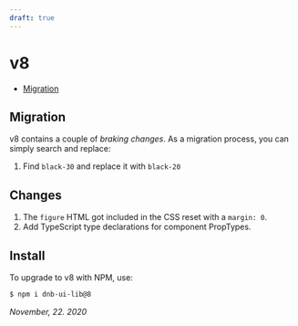 ```yaml
---
draft: true
---
```


# v8

- [Migration](#migration)

## Migration

v8 contains a couple of _braking changes_. As a migration process, you can simply search and replace:

1. Find `black-30` and replace it with `black-20`

## Changes

1. The `figure` HTML got included in the CSS reset with a `margin: 0`.
1. Add TypeScript type declarations for component PropTypes.

## Install

To upgrade to v8 with NPM, use:

```bash
$ npm i dnb-ui-lib@8
```

_November, 22. 2020_
